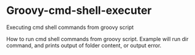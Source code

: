 # Groovy-cmd-shell-executer
Executing cmd shell commands from groovy script

How to run cmd shell commands from groovy script. Example will run dir command, and prints output of folder content, or output error. 